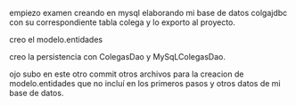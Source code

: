 empiezo examen creando en mysql elaborando mi base de datos colgajdbc con su correspondiente tabla colega y lo exporto al proyecto.

creo el modelo.entidades

creo la persistencia con ColegasDao y MySqLColegasDao.

ojo subo en este otro commit otros archivos para la creacion de modelo.entidades que no incluí en los primeros pasos y otros datos de mi base de datos.